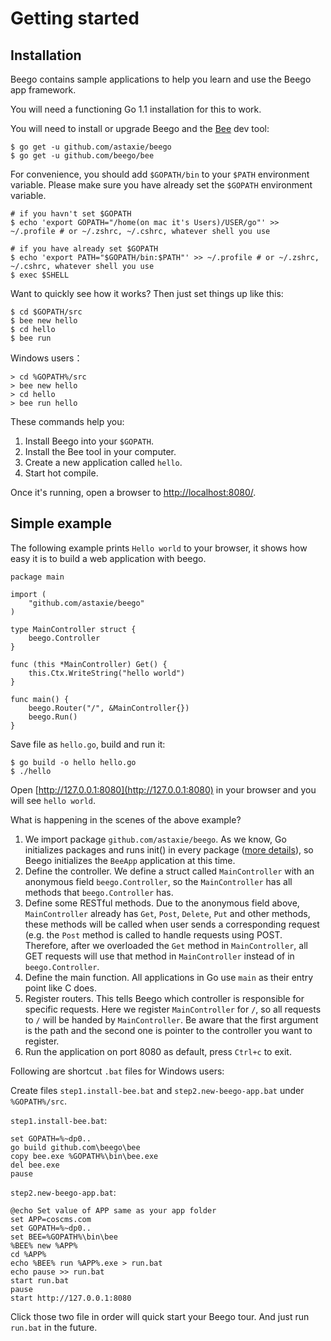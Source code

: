 # Getting started

## Installation

Beego contains sample applications to help you learn and use the Beego app framework.

You will need a functioning Go 1.1 installation for this to work.

You will need to install or upgrade Beego and the [Bee](http://beego.me/docs/install/bee.md) dev tool: 
	
	$ go get -u github.com/astaxie/beego
	$ go get -u github.com/beego/bee


For convenience, you should add `$GOPATH/bin` to your `$PATH` environment variable. Please make sure you have already set the `$GOPATH` environment variable. 

	# if you havn't set $GOPATH
	$ echo 'export GOPATH="/home(on mac it's Users)/USER/go"' >> ~/.profile # or ~/.zshrc, ~/.cshrc, whatever shell you use
	
	# if you have already set $GOPATH
	$ echo 'export PATH="$GOPATH/bin:$PATH"' >> ~/.profile # or ~/.zshrc, ~/.cshrc, whatever shell you use
	$ exec $SHELL

Want to quickly see how it works? Then just set things up like this:

	$ cd $GOPATH/src
	$ bee new hello
	$ cd hello
	$ bee run

Windows users：

    > cd %GOPATH%/src
    > bee new hello
    > cd hello
    > bee run hello

These commands help you:

1. Install Beego into your `$GOPATH`.
2. Install the Bee tool in your computer.
3. Create a new application called `hello`.
4. Start hot compile.

Once it's running, open a browser to [http://localhost:8080/](http://localhost:8080/).

## Simple example

The following example prints `Hello world` to your browser, it shows how easy it is to build a web application with beego.

	package main
	
	import (
		"github.com/astaxie/beego"
	)
	
	type MainController struct {
		beego.Controller
	}
	
	func (this *MainController) Get() {
		this.Ctx.WriteString("hello world")
	}
	
	func main() {
		beego.Router("/", &MainController{})
		beego.Run()
	}

Save file as `hello.go`, build and run it:

	$ go build -o hello hello.go
	$ ./hello

Open [http://127.0.0.1:8080](http://127.0.0.1:8080) in your browser and you will see `hello world`.

What is happening in the scenes of the above example?

1. We import package `github.com/astaxie/beego`. As we know, Go initializes packages and runs init() in every package ([more details](https://github.com/Unknwon/build-web-application-with-golang_EN/blob/master/eBook/02.3.md#main-function-and-init-function)), so Beego initializes the `BeeApp` application at this time.
2. Define the controller. We define a struct called `MainController` with an anonymous field `beego.Controller`, so the `MainController` has all methods that `beego.Controller` has.
3. Define some RESTful methods. Due to the anonymous field above, `MainController` already has `Get`, `Post`, `Delete`, `Put` and other methods, these methods will be called when user sends a corresponding request (e.g. the `Post` method is called to handle requests using POST. Therefore, after we overloaded the `Get` method in `MainController`, all GET requests will use that method in `MainController` instead of in `beego.Controller`.
4. Define the main function. All applications in Go use `main` as their entry point like C does.
5. Register routers. This tells Beego which controller is responsible for specific requests. Here we register `MainController` for `/`, so all requests to `/` will be handed by `MainController`. Be aware that the first argument is the path and the second one is pointer to the controller you want to register.
6. Run the application on port 8080 as default, press `Ctrl+c` to exit.

Following are shortcut `.bat` files for Windows users:

Create files  `step1.install-bee.bat` and `step2.new-beego-app.bat` under `%GOPATH%/src`.

`step1.install-bee.bat`:

	set GOPATH=%~dp0..
	go build github.com\beego\bee
	copy bee.exe %GOPATH%\bin\bee.exe
	del bee.exe
	pause

`step2.new-beego-app.bat`:

	@echo Set value of APP same as your app folder
	set APP=coscms.com
	set GOPATH=%~dp0..
	set BEE=%GOPATH%\bin\bee
	%BEE% new %APP%
	cd %APP%
	echo %BEE% run %APP%.exe > run.bat
	echo pause >> run.bat
	start run.bat
	pause
	start http://127.0.0.1:8080

Click those two file in order will quick start your Beego tour. And just run `run.bat` in the future.
